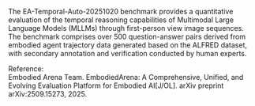 The EA-Temporal-Auto-20251020 benchmark provides a quantitative evaluation of the temporal reasoning capabilities of Multimodal Large Language Models (MLLMs) through first-person view image sequences. The benchmark comprises over 500 question-answer pairs derived from embodied agent trajectory data generated based on the ALFRED dataset, with secondary annotation and verification conducted by human experts.
<div class="text-caption">

Reference:<br>
Embodied Arena Team. EmbodiedArena: A Comprehensive, Unified, and Evolving Evaluation Platform for Embodied AI[J/OL]. arXiv preprint arXiv:2509.15273, 2025.
</div>
